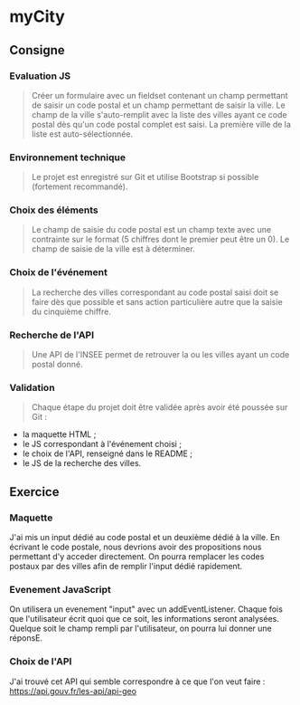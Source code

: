 # myCity

## Consigne

### Evaluation JS

> Créer un formulaire avec un fieldset contenant un champ permettant de saisir un
code postal et un champ permettant de saisir la ville. Le champ de la ville
s'auto-remplit avec la liste des villes ayant ce code postal dès qu'un code
postal complet est saisi. La première ville de la liste est auto-sélectionnée.

### Environnement technique

> Le projet est enregistré sur Git et utilise Bootstrap si possible (fortement
recommandé).

### Choix des éléments

> Le champ de saisie du code postal est un champ texte avec une contrainte sur le
format (5 chiffres dont le premier peut être un 0). Le champ de saisie de la
ville est à déterminer.

### Choix de l'événement

> La recherche des villes correspondant au code postal saisi doit se faire dès que
possible et sans action particulière autre que la saisie du cinquième chiffre.

### Recherche de l'API

> Une API de l'INSEE permet de retrouver la ou les villes ayant un code postal
donné.

### Validation

> Chaque étape du projet doit être validée après avoir été poussée sur Git :

- la maquette HTML ;
- le JS correspondant à l'événement choisi ;
- le choix de l'API, renseigné dans le README ;
- le JS de la recherche des villes.

## Exercice

### Maquette

J'ai mis un input dédié au code postal et un deuxième dédié à la ville. En écrivant le code postale, nous devrions avoir des propositions nous permettant d'y acceder directement. On pourra remplacer les codes postaux par des villes afin de remplir l'input dédié rapidement.

### Evenement JavaScript

On utilisera un evenement "input" avec un addEventListener. Chaque fois que l'utilisateur écrit quoi que ce soit, les informations seront analysées. Quelque soit le champ rempli par l'utilisateur, on pourra lui donner une réponsE.

### Choix de l'API

J'ai trouvé cet API qui semble correspondre à ce que l'on veut faire :
<https://api.gouv.fr/les-api/api-geo>
